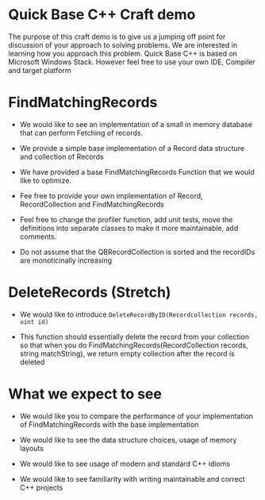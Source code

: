# Quick Base C++ Craft demo

The purpose of this craft demo is to give us a jumping off point for discussion of your approach to solving problems. We are interested in learning how you approach this problem.
Quick Base C++ is based on Microsoft Windows Stack. However feel free to use your own IDE, Compiler and target platform

# FindMatchingRecords

- We would like to see an implementation of a small in memory database that can perform Fetching of records.

- We provide a simple base implementation of a Record data structure and collection of Records

- We have provided a base FindMatchingRecords Function that we would like to optimize.

- Fee free to provide your own implementation of Record, RecordCollection and FindMatchingRecords

- Feel free to change the profiler function, add unit tests, move the definitions into separate classes to make it more maintainable, add comments.

- Do not assume that the QBRecordCollection is sorted and the recordIDs are monoticinally increasing

# DeleteRecords (Stretch)

- We would like to introduce `DeleteRecordByID(Recordcollection records, uint id)`

- This function should essentially delete the record from your collection so that when you do FindMatchingRecords(RecordCollection records, string matchString), we return empty collection after the record is deleted

# What we expect to see
- We would like you to compare the performance of your implementation of FindMatchingRecords with the base implementation

- We would like to see the data structure choices, usage of memory layouts

- We would like to see usage of modern and standard C++ idioms

- We would like to see familiarity with writing maintainable and correct C++ projects

